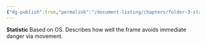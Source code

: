 ```yaml
---
{"dg-publish":true,"permalink":"/document-listing/chapters/folder-3-statistics/os-stats/evasion/"}
---
```


**Statistic**
Based on OS. Describes how well the frame avoids immediate danger via movement.